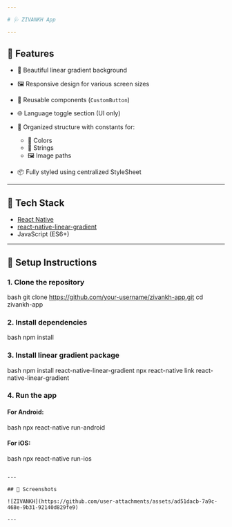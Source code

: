 ```yaml
---

# 🩺 ZIVANKH App

---
```


## 📱 Features

* 🌈 Beautiful linear gradient background
* 🖼 Responsive design for various screen sizes
* 🧠 Reusable components (`CustomButton`)
* 🌐 Language toggle section (UI only)
* 🔄 Organized structure with constants for:

  * 🎨 Colors
  * 🧾 Strings
  * 🖼 Image paths
* 📦 Fully styled using centralized StyleSheet

---

## 🧱 Tech Stack

* [React Native](https://reactnative.dev/)
* [react-native-linear-gradient](https://github.com/react-native-linear-gradient/react-native-linear-gradient)
* JavaScript (ES6+)

---

## 🔧 Setup Instructions

### 1. Clone the repository

bash
git clone https://github.com/your-username/zivankh-app.git
cd zivankh-app


### 2. Install dependencies

bash
npm install


### 3. Install linear gradient package

bash
npm install react-native-linear-gradient
npx react-native link react-native-linear-gradient


### 4. Run the app

#### For Android:

bash
npx react-native run-android


#### For iOS:

bash
npx react-native run-ios
```

---

## 📸 Screenshots

![ZIVANKH](https://github.com/user-attachments/assets/ad51dacb-7a9c-468e-9b31-92140d829fe9)

---
